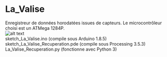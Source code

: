 # La_Valise
Enregistreur de données horodatées issues de capteurs. Le microcontrôleur choisi est un ATMega 1284P.<br>
![alt text](http://entropie.org/3615/wp-content/uploads/2019/05/DSC_8830-2000x1328.jpg)
<br>
sketch_La_Valise.ino (compile sous Arduino 1.8.5)<br>
sketch_La_Valise_Recuperation.pde (compile sous Processing 3.5.3)<br>
La_Valise_Recuperation.py (fonctionne avec Python 3)
